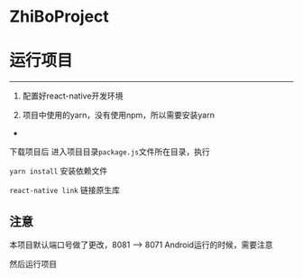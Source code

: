 # ZhiBoProject

# 运行项目
---
1. 配置好react-native开发环境

2. 项目中使用的yarn，没有使用npm，所以需要安装yarn

-

下载项目后
进入项目目录`package.js`文件所在目录，执行

`yarn install` 安装依赖文件

`react-native link` 链接原生库

## 注意
本项目默认端口号做了更改，8081 --> 8071 Android运行的时候，需要注意

然后运行项目

